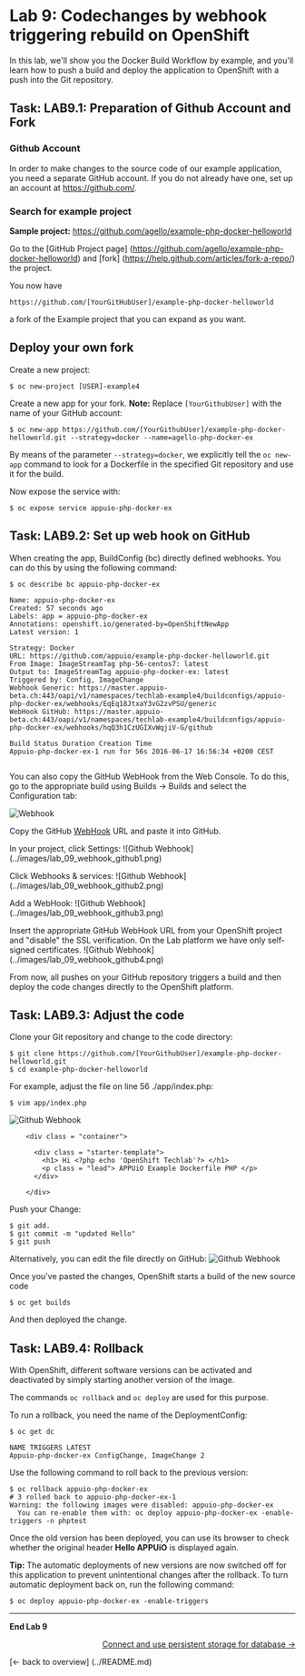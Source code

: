 
# Lab 9: Codechanges by webhook triggering rebuild on OpenShift

In this lab, we'll show you the Docker Build Workflow by example, and you'll learn how to push a build and deploy the application to OpenShift with a push into the Git repository.

## Task: LAB9.1: Preparation of Github Account and Fork

### Github Account

In order to make changes to the source code of our example application, you need a separate GitHub account. If you do not already have one, set up an account at https://github.com/.

### Search for example project

**Sample project:** https://github.com/agello/example-php-docker-helloworld

Go to the [GitHub Project page] (https://github.com/agello/example-php-docker-helloworld) and [fork] (https://help.github.com/articles/fork-a-repo/) the project.

You now have
```
https://github.com/[YourGitHubUser]/example-php-docker-helloworld
```

a fork of the Example project that you can expand as you want.

## Deploy your own fork

Create a new project:
```
$ oc new-project [USER]-example4
```

Create a new app for your fork. **Note:** Replace `[YourGithubUser]` with the name of your GitHub account:

```
$ oc new-app https://github.com/[YourGithubUser]/example-php-docker-helloworld.git --strategy=docker --name=agello-php-docker-ex
```
By means of the parameter `--strategy=docker`, we explicitly tell the `oc new-app` command to look for a Dockerfile in the specified Git repository and use it for the build.

Now expose the service with:
```
$ oc expose service appuio-php-docker-ex
```

## Task: LAB9.2: Set up web hook on GitHub

When creating the app, BuildConfig (bc) directly defined webhooks. You can do this by using the following command:

```
$ oc describe bc appuio-php-docker-ex

Name: appuio-php-docker-ex
Created: 57 seconds ago
Labels: app = appuio-php-docker-ex
Annotations: openshift.io/generated-by=OpenShiftNewApp
Latest version: 1

Strategy: Docker
URL: https://github.com/appuio/example-php-docker-helloworld.git
From Image: ImageStreamTag php-56-centos7: latest
Output to: ImageStreamTag appuio-php-docker-ex: latest
Triggered by: Config, ImageChange
Webhook Generic: https://master.appuio-beta.ch:443/oapi/v1/namespaces/techlab-example4/buildconfigs/appuio-php-docker-ex/webhooks/EqEq18JtxaY3vG2zvPSU/generic
WebHook GitHub: https://master.appuio-beta.ch:443/oapi/v1/namespaces/techlab-example4/buildconfigs/appuio-php-docker-ex/webhooks/hqQ3h1CzUGIXvWqjiV-G/github

Build Status Duration Creation Time
Appuio-php-docker-ex-1 run for 56s 2016-06-17 16:56:34 +0200 CEST


```

You can also copy the GitHub WebHook from the Web Console. To do this, go to the appropriate build using Builds → Builds and select the Configuration tab:

![Webhook](../images/lab_9_webhook_ose3.png)

Copy the GitHub [WebHook](https://developer.github.com/webhooks/) URL and paste it into GitHub.

In your project, click Settings:
![Github Webhook] (../images/lab_09_webhook_github1.png)

Click Webhooks & services:
![Github Webhook] (../images/lab_09_webhook_github2.png)

Add a WebHook:
![Github Webhook] (../images/lab_09_webhook_github3.png)

Insert the appropriate GitHub WebHook URL from your OpenShift project and "disable" the SSL verification. On the Lab platform we have only self-signed certificates.
![Github Webhook] (../images/lab_09_webhook_github4.png)

From now, all pushes on your GitHub repository triggers a build and then deploy the code changes directly to the OpenShift platform.

## Task: LAB9.3: Adjust the code

Clone your Git repository and change to the code directory:
```
$ git clone https://github.com/[YourGithubUser]/example-php-docker-helloworld.git
$ cd example-php-docker-helloworld
```

For example, adjust the file on line 56 ./app/index.php:

```
$ vim app/index.php
```

![Github Webhook](../images/lab_9_codechange1.png)

```
    <div class = "container">

      <div class = "starter-template">
        <h1> Hi <?php echo 'OpenShift Techlab'?> </h1>
        <p class = "lead"> APPUiO Example Dockerfile PHP </p>
      </div>

    </div>
```

Push your Change:

```
$ git add.
$ git commit -m "updated Hello"
$ git push
```

Alternatively, you can edit the file directly on GitHub:
![Github Webhook](../images/lab_9_edit_on_github.png)

Once you've pasted the changes, OpenShift starts a build of the new source code
```
$ oc get builds
```

And then deployed the change.

## Task: LAB9.4: Rollback

With OpenShift, different software versions can be activated and deactivated by simply starting another version of the image.

The commands `oc rollback` and `oc deploy` are used for this purpose.

To run a rollback, you need the name of the DeploymentConfig:

```
$ oc get dc

NAME TRIGGERS LATEST
Appuio-php-docker-ex ConfigChange, ImageChange 2

```

Use the following command to roll back to the previous version:

```
$ oc rollback appuio-php-docker-ex
# 3 rolled back to appuio-php-docker-ex-1
Warning: the following images were disabled: appuio-php-docker-ex
  You can re-enable them with: oc deploy appuio-php-docker-ex -enable-triggers -n phptest
```

Once the old version has been deployed, you can use its browser to check whether the original header **Hello APPUiO** is displayed again.

**Tip:** The automatic deployments of new versions are now switched off for this application to prevent unintentional changes after the rollback. To turn automatic deployment back on, run the following command:


```
$ oc deploy appuio-php-docker-ex -enable-triggers
```

---

**End Lab 9**

<p width = "100px" align = "right"> <a href="10_persistent_storage.md"> Connect and use persistent storage for database → </a> </p>
[← back to overview] (../README.md)
